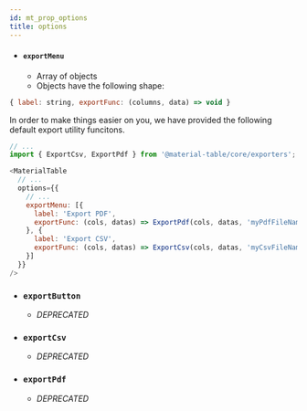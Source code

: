 ```yaml
---
id: mt_prop_options
title: options
---
```


 - #### `exportMenu`
   - Array of objects
   - Objects have the following shape: 
   
```javascript
{ label: string, exportFunc: (columns, data) => void }
```

In order to make things easier on you, we have provided the following default export utility funcitons.

```javascript
// ...
import { ExportCsv, ExportPdf } from '@material-table/core/exporters';

<MaterialTable 
  // ...
  options={{
    // ...
    exportMenu: [{
      label: 'Export PDF',
      exportFunc: (cols, datas) => ExportPdf(cols, datas, 'myPdfFileName')
    }, {
      label: 'Export CSV',
      exportFunc: (cols, datas) => ExportCsv(cols, datas, 'myCsvFileName')
    }]
  }}
/>
```

- ### `exportButton`
  - *DEPRECATED*

- ### `exportCsv`
  - *DEPRECATED*

- ### `exportPdf`
  - *DEPRECATED*